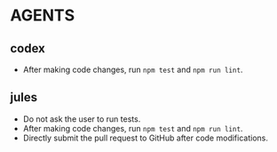 # AGENTS

## codex
- After making code changes, run `npm test` and `npm run lint`.

## jules
- Do not ask the user to run tests.
- After making code changes, run `npm test` and `npm run lint`.
- Directly submit the pull request to GitHub after code modifications.
